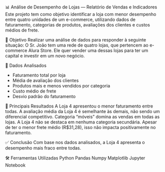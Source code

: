 📊 Análise de Desempenho de Lojas — Relatório de Vendas e Indicadores
Este projeto tem como objetivo identificar a loja com menor desempenho entre quatro unidades de um e-commerce, utilizando dados de faturamento, categorias de produtos, avaliações dos clientes e custos médios de frete.

🧠 Objetivo
Realizar uma análise de dados para responder à seguinte situação:
O Sr. João tem uma rede de quatro lojas, que pertencem ao e-commerce Alura Store. Ele quer vender uma dessas lojas para ter um capital e investir em um novo negócio. 

📁 Dados Analisados
- Faturamento total por loja
- Média de avaliação dos clientes
- Produtos mais e menos vendidos por categoria
- Custo médio de frete
- Desvio padrão do faturamento

📌 Principais Resultados
A Loja 4 apresentou o menor faturamento entre todas.
A avaliação média da Loja 4 é semelhante às demais, não sendo um diferencial competitivo.
Categoria “móveis” domina as vendas em todas as lojas.
A Loja 4 não se destaca em nenhuma categoria secundária.
Apesar de ter o menor frete médio (R$31,28), isso não impacta positivamente no faturamento.

✅ Conclusão
Com base nos dados analisados, a Loja 4 apresenta o desempenho mais fraco entre todas. 

🛠️ Ferramentas Utilizadas
Python
Pandas
Numpy
Matplotlib
Jupyter Notebook

